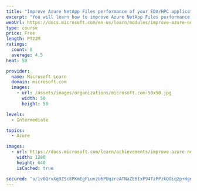 ```yaml
---
title: "Improve Azure NetApp Files performance of your EDA/HPC applications by using best practices"
excerpt: "You will learn how to improve Azure NetApp Files performance of your EDA/HPC applications by using best practice."
webUrl: https://docs.microsoft.com/en-us/learn/modules/improve-azure-netapp-files-performance-hpc-eda-best-practices/
type: course
price: Free
length: PT22M
ratings:
  count: 8
  average: 4.5
heat: 50

provider:
  name: Microsoft Learn
  domain: microsoft.com
  images:
    - url: /assets/images/organizations/microsoft.com-50x50.jpg
      width: 50
      height: 50

levels:
  - Intermediate

topics:
  - Azure

images:
  - url: https://docs.microsoft.com/learn/achievements/improve-azure-netapp-files-performance-hpc-eda-best-practices-social.png
    width: 1280
    height: 640
    isCached: true

secured: "u/iv0QrvXq9ZSc8PKmEgFLuvzU6PUqzreATNaZE6IxP94TzPPzkQOiq2p+HgnUovoyPXyxFM+60x+9JXZCdos5TwZupMsCCgFCYTu+DMztp/qmahkE0maCv/ppDVjlt+5m6/A8IAZ6BqHUZi8xLQf+hXe0MTYSZYWOpRbNzEvS2CTvKNeZBy7Zz90j87De4VwGMCpXZRdeAaa76LpWYgDNm0e8bWQvW6yYfX4W4uNubLkxtsjB92HALfP04NUU8PDjZCy2nbsSSVhl84o1SrqKTUDbZeBzLjVAqtD55Ea6SUDxWFVdhVV+mXcwuZGk7/kBkg1dlcPj+3CFyoiLE1j3WzSVRrcav+X/wwiAEINhYpdbyFzVFTD64E7QOmRx3B/uUPKSAmbTNEFkCzNVgPjbUkueWTjjyPM+Y9NLkA7KI=;SXT3DXRuvGQLAx8hjrs+7Q=="
---
```


